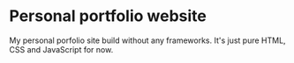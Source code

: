 # Personal portfolio website
My personal porfolio site build without any frameworks. It's just pure HTML, CSS and JavaScript for now.
